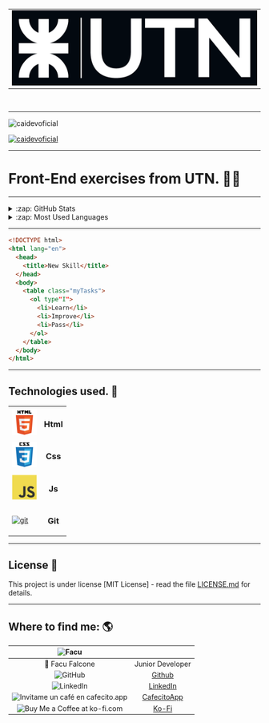 <table>
  <tr>
  <td><a href="https://github.com/caidevOficial/Php_UTN_PrograIII/" target="_blank"><img alt="Universidad Tecnológica Nacional" src="https://github.com/caidevOficial/Logos/raw/master/Instituciones/logo-utn_black_white.png?raw=true" height="150px" /></td>
  </tr>
</table></br>

---

<p align="left"> <img src="https://komarev.com/ghpvc/?username=caidevoficial&label=Profile%20views&color=0e75b6&style=flat" alt="caidevoficial" /> </p>

<p align="left"> <a href="https://github.com/CaidevOficial"><img src="https://github-profile-trophy.vercel.app/?username=caidevoficial&theme=nord&column=7" alt="caidevoficial" /></a> </p>

---

# Front-End exercises from UTN. 👨‍💻

---

<details>
  <summary>:zap: GitHub Stats</summary>
    <img align="center" src="https://github-readme-stats-caidevposeidon.vercel.app/api?username=caidevOficial&show_icons=true&theme=chartreuse-dark&count_private=true&show_owner=true&include_all_commits=true" /><br><br>
</details>

<details>
    <summary>:zap: Most Used Languages</summary>
    <img align="center" src="https://github-readme-stats-caidevposeidon.vercel.app/api/top-langs/?username=caidevOficial&layout=compact&theme=chartreuse-dark&langs_count=10&exclude_repo=Java_Lineage2_aCis_From_345&hide=html,css"/><br>
</details>

---

```html
<!DOCTYPE html>
<html lang="en">
  <head>
    <title>New Skill</title>
  </head>
  <body>
    <table class="myTasks">
      <ol type"I">
        <li>Learn</li>
        <li>Improve</li>
        <li>Pass</li>
      </ol>
    </table>
  </body>
</html>
```

---

## Technologies used. 📌

<table class="skills">
  <tr>
    <td>
    <a href="https://www.w3.org/html/"><img align="center" alt="html" src="https://raw.githubusercontent.com/devicons/devicon/master/icons/html5/html5-original-wordmark.svg?raw=true" width="50px" height="50px" />
    </td>
    <td>
    <center><h3>Html</h3></center>
    </td>
  </tr>

  <tr>
    <td>
    <a href="https://www.w3schools.com/css/"><img align="center" alt="css" src="https://raw.githubusercontent.com/devicons/devicon/master/icons/css3/css3-original-wordmark.svg?raw=true" width="50px" height="50px" />
    </td>
    <td>
    <center><h3>Css</h3></center>
    </td>
  </tr>
  
  <tr>
    <td>
    <a href="https://developer.mozilla.org/en-US/docs/Web/JavaScript/"><img align="center" alt="js" src="https://raw.githubusercontent.com/devicons/devicon/master/icons/javascript/javascript-original.svg?raw=true" width="50px" height="50px" />
    </td>
    <td>
    <center><h3>Js</h3></center>
    </td>
  </tr>

  <tr>
    <td>
    <a href="https://git-scm.com/"><img align="center" alt="git" src="https://www.vectorlogo.zone/logos/git-scm/git-scm-icon.svg?raw=true" width="50px" height="50px" />
    </td>
    <td>
    <center><h3>Git</h3></center>
    </td>
  </tr>
</table>

---

## License 📄

This project is under license [MIT License] - read the file [LICENSE.md](LICENSE) for details.

---

## Where to find me: 🌎

|                                                                         <img class="circular" alt="Facu" src="https://avatars1.githubusercontent.com/u/12877139?s=400&u=d369ee24466653d9bbeeb9654930e3ff1c67b76a&v=4" width="80px" height="80px" />                                                                          |                                                                                          |
| :--------------------------------------------------------------------------------------------------------------------------------------------------------------------------------------------------------------------------------------------------------------------------------------------------------------------------: | :--------------------------------------------------------------------------------------: |
|                                                                                                                                                       🤴 Facu Falcone                                                                                                                                                        |                            <center>Junior Developer</center>                             |
|                                                                                  <img alt="GitHub" src="https://img.shields.io/badge/GitHub-%2312100E.svg?&style=for-the-badge&logo=Github&logoColor=white" width="125px" height="30px" />                                                                                   | <center><a href="https://github.com/caidevOficial/"><center>Github</center></a></center> |
|                                                                               <img alt="LinkedIn" src="https://img.shields.io/badge/linkedin-%230077B5.svg?&style=for-the-badge&logo=linkedin&logoColor=white" width="125px" height="30px" />                                                                                |   <a href="https://www.linkedin.com/in/facundo-falcone/"><center>LinkedIn</center></a>   |
| <img alt='Invitame un café en cafecito.app' srcset='https://cdn.cafecito.app/imgs/buttons/button_5.png 1x, https://cdn.cafecito.app/imgs/buttons/button_5_2x.png 2x, https://cdn.cafecito.app/imgs/buttons/button_5_3.75x.png 3.75x' src='https://cdn.cafecito.app/imgs/buttons/button_5.png' width="125px" height="30px" /> |      <a href="https://cafecito.app/caidevoficial/"><center>CafecitoApp</center></a>      |
|                                                                               <img width="125px" height="30px" style='border:0px;height:36px;' src='https://cdn.ko-fi.com/cdn/kofi1.png?v=2' border='0' alt='Buy Me a Coffee at ko-fi.com' />                                                                                |     <a href='https://ko-fi.com/P5P74JBOH' target='_blank'><center>Ko-Fi</center></a>     |
